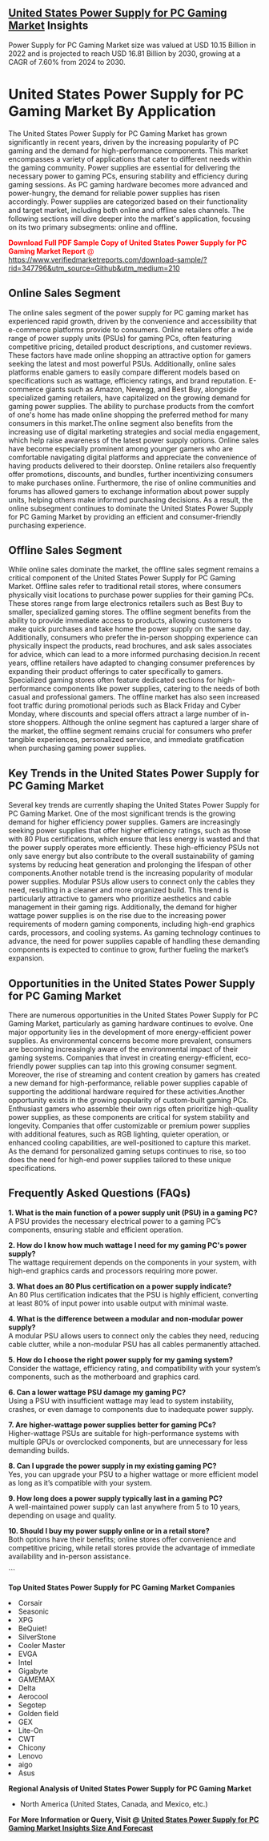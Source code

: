 <h2><a href="https://www.verifiedmarketreports.com/download-sample/?rid=347796&amp;utm_source=Github&amp;utm_medium=210" target="_blank">United States Power Supply for PC Gaming Market</a> Insights</h2><p>Power Supply for PC Gaming Market size was valued at USD 10.15 Billion in 2022 and is projected to reach USD 16.81 Billion by 2030, growing at a CAGR of 7.60% from 2024 to 2030.</p><p><h1>United States Power Supply for PC Gaming Market By Application</h1><p>The United States Power Supply for PC Gaming Market has grown significantly in recent years, driven by the increasing popularity of PC gaming and the demand for high-performance components. This market encompasses a variety of applications that cater to different needs within the gaming community. Power supplies are essential for delivering the necessary power to gaming PCs, ensuring stability and efficiency during gaming sessions. As PC gaming hardware becomes more advanced and power-hungry, the demand for reliable power supplies has risen accordingly. Power supplies are categorized based on their functionality and target market, including both online and offline sales channels. The following sections will dive deeper into the market's application, focusing on its two primary subsegments: online and offline.<p><span class=""><span style="color: #ff0000;"><strong>Download Full PDF Sample Copy of United States Power Supply for PC Gaming Market Report</strong> @ </span><a href="https://www.verifiedmarketreports.com/download-sample/?rid=347796&amp;utm_source=Github&amp;utm_medium=210" target="_blank">https://www.verifiedmarketreports.com/download-sample/?rid=347796&amp;utm_source=Github&amp;utm_medium=210</a></span></p></p><h2>Online Sales Segment</h2><p>The online sales segment of the power supply for PC gaming market has experienced rapid growth, driven by the convenience and accessibility that e-commerce platforms provide to consumers. Online retailers offer a wide range of power supply units (PSUs) for gaming PCs, often featuring competitive pricing, detailed product descriptions, and customer reviews. These factors have made online shopping an attractive option for gamers seeking the latest and most powerful PSUs. Additionally, online sales platforms enable gamers to easily compare different models based on specifications such as wattage, efficiency ratings, and brand reputation. E-commerce giants such as Amazon, Newegg, and Best Buy, alongside specialized gaming retailers, have capitalized on the growing demand for gaming power supplies. The ability to purchase products from the comfort of one's home has made online shopping the preferred method for many consumers in this market.The online segment also benefits from the increasing use of digital marketing strategies and social media engagement, which help raise awareness of the latest power supply options. Online sales have become especially prominent among younger gamers who are comfortable navigating digital platforms and appreciate the convenience of having products delivered to their doorstep. Online retailers also frequently offer promotions, discounts, and bundles, further incentivizing consumers to make purchases online. Furthermore, the rise of online communities and forums has allowed gamers to exchange information about power supply units, helping others make informed purchasing decisions. As a result, the online subsegment continues to dominate the United States Power Supply for PC Gaming Market by providing an efficient and consumer-friendly purchasing experience.<h2>Offline Sales Segment</h2><p>While online sales dominate the market, the offline sales segment remains a critical component of the United States Power Supply for PC Gaming Market. Offline sales refer to traditional retail stores, where consumers physically visit locations to purchase power supplies for their gaming PCs. These stores range from large electronics retailers such as Best Buy to smaller, specialized gaming stores. The offline segment benefits from the ability to provide immediate access to products, allowing customers to make quick purchases and take home the power supply on the same day. Additionally, consumers who prefer the in-person shopping experience can physically inspect the products, read brochures, and ask sales associates for advice, which can lead to a more informed purchasing decision.In recent years, offline retailers have adapted to changing consumer preferences by expanding their product offerings to cater specifically to gamers. Specialized gaming stores often feature dedicated sections for high-performance components like power supplies, catering to the needs of both casual and professional gamers. The offline market has also seen increased foot traffic during promotional periods such as Black Friday and Cyber Monday, where discounts and special offers attract a large number of in-store shoppers. Although the online segment has captured a larger share of the market, the offline segment remains crucial for consumers who prefer tangible experiences, personalized service, and immediate gratification when purchasing gaming power supplies.<h2>Key Trends in the United States Power Supply for PC Gaming Market</h2><p>Several key trends are currently shaping the United States Power Supply for PC Gaming Market. One of the most significant trends is the growing demand for higher efficiency power supplies. Gamers are increasingly seeking power supplies that offer higher efficiency ratings, such as those with 80 Plus certifications, which ensure that less energy is wasted and that the power supply operates more efficiently. These high-efficiency PSUs not only save energy but also contribute to the overall sustainability of gaming systems by reducing heat generation and prolonging the lifespan of other components.Another notable trend is the increasing popularity of modular power supplies. Modular PSUs allow users to connect only the cables they need, resulting in a cleaner and more organized build. This trend is particularly attractive to gamers who prioritize aesthetics and cable management in their gaming rigs. Additionally, the demand for higher wattage power supplies is on the rise due to the increasing power requirements of modern gaming components, including high-end graphics cards, processors, and cooling systems. As gaming technology continues to advance, the need for power supplies capable of handling these demanding components is expected to continue to grow, further fueling the market’s expansion.<h2>Opportunities in the United States Power Supply for PC Gaming Market</h2><p>There are numerous opportunities in the United States Power Supply for PC Gaming Market, particularly as gaming hardware continues to evolve. One major opportunity lies in the development of more energy-efficient power supplies. As environmental concerns become more prevalent, consumers are becoming increasingly aware of the environmental impact of their gaming systems. Companies that invest in creating energy-efficient, eco-friendly power supplies can tap into this growing consumer segment. Moreover, the rise of streaming and content creation by gamers has created a new demand for high-performance, reliable power supplies capable of supporting the additional hardware required for these activities.Another opportunity exists in the growing popularity of custom-built gaming PCs. Enthusiast gamers who assemble their own rigs often prioritize high-quality power supplies, as these components are critical for system stability and longevity. Companies that offer customizable or premium power supplies with additional features, such as RGB lighting, quieter operation, or enhanced cooling capabilities, are well-positioned to capture this market. As the demand for personalized gaming setups continues to rise, so too does the need for high-end power supplies tailored to these unique specifications.<h2>Frequently Asked Questions (FAQs)</h2><p><strong>1. What is the main function of a power supply unit (PSU) in a gaming PC?</strong><br> A PSU provides the necessary electrical power to a gaming PC’s components, ensuring stable and efficient operation.</p><p><strong>2. How do I know how much wattage I need for my gaming PC's power supply?</strong><br> The wattage requirement depends on the components in your system, with high-end graphics cards and processors requiring more power.</p><p><strong>3. What does an 80 Plus certification on a power supply indicate?</strong><br> An 80 Plus certification indicates that the PSU is highly efficient, converting at least 80% of input power into usable output with minimal waste.</p><p><strong>4. What is the difference between a modular and non-modular power supply?</strong><br> A modular PSU allows users to connect only the cables they need, reducing cable clutter, while a non-modular PSU has all cables permanently attached.</p><p><strong>5. How do I choose the right power supply for my gaming system?</strong><br> Consider the wattage, efficiency rating, and compatibility with your system’s components, such as the motherboard and graphics card.</p><p><strong>6. Can a lower wattage PSU damage my gaming PC?</strong><br> Using a PSU with insufficient wattage may lead to system instability, crashes, or even damage to components due to inadequate power supply.</p><p><strong>7. Are higher-wattage power supplies better for gaming PCs?</strong><br> Higher-wattage PSUs are suitable for high-performance systems with multiple GPUs or overclocked components, but are unnecessary for less demanding builds.</p><p><strong>8. Can I upgrade the power supply in my existing gaming PC?</strong><br> Yes, you can upgrade your PSU to a higher wattage or more efficient model as long as it’s compatible with your system.</p><p><strong>9. How long does a power supply typically last in a gaming PC?</strong><br> A well-maintained power supply can last anywhere from 5 to 10 years, depending on usage and quality.</p><p><strong>10. Should I buy my power supply online or in a retail store?</strong><br> Both options have their benefits; online stores offer convenience and competitive pricing, while retail stores provide the advantage of immediate availability and in-person assistance.</p>```</p><p><strong>Top United States Power Supply for PC Gaming Market Companies</strong></p><div data-test-id=""><p><li>Corsair</li><li> Seasonic</li><li> XPG</li><li> BeQuiet!</li><li> SilverStone</li><li> Cooler Master</li><li> EVGA</li><li> Intel</li><li> Gigabyte</li><li> GAMEMAX</li><li> Delta</li><li> Aerocool</li><li> Segotep</li><li> Golden field</li><li> GEX</li><li> Lite-On</li><li> CWT</li><li> Chicony</li><li> Lenovo</li><li> aigo</li><li> Asus</li></p><div><strong>Regional Analysis of&nbsp;United States Power Supply for PC Gaming Market</strong></div><ul><li dir="ltr"><p dir="ltr">North America&nbsp;(United States, Canada, and Mexico, etc.)</p></li></ul><p><strong>For More Information or Query, Visit @&nbsp;</strong><strong><a href="https://www.verifiedmarketreports.com/product/power-supply-for-pc-gaming-market/?utm_source=Github&amp;utm_medium=210" target="_blank">United States Power Supply for PC Gaming Market Insights Size And Forecast</a></strong></p></div>
